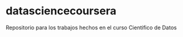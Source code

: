 datasciencecoursera
===================

Repositorio para los trabajos hechos en el curso Cientifico de Datos
